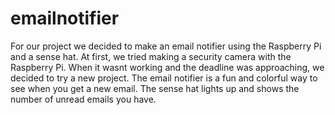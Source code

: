 # emailnotifier
For our project we decided to make an email notifier using the Raspberry Pi and a sense hat. At first, we tried making a security camera with the Raspberry Pi. When it wasnt working and the deadline was approaching, we decided to try a new project. The email notifier is a fun and colorful way to see when you get a new email. The sense hat lights up and shows the number of unread emails you have.
